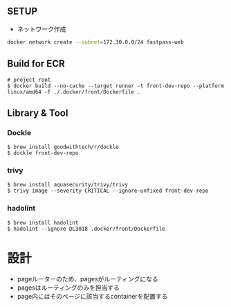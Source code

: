 ## SETUP

- ネットワーク作成
```bash
docker network create --subnet=172.30.0.0/24 fastpass-web
```


## Build for ECR

```
# project root
$ docker build --no-cache --target runner -t front-dev-repo --platform linux/amd64 -f ./.docker/front/Dockerfile .
```

## Library & Tool
### Dockle

```
$ brew install goodwithtech/r/dockle
$ dockle front-dev-repo
```

### trivy

```
$ brew install aquasecurity/trivy/trivy
$ trivy image --severity CRITICAL --ignore-unfixed front-dev-repo
```

### hadolint

```
$ brew install hadolint
$ hadolint --ignore DL3018 .docker/front/Dockerfile
```


# 設計

- pageルーターのため、pagesがルーティングになる
- pagesはルーティングのみを担当する
- page内にはそのページに該当するcontainerを配置する

